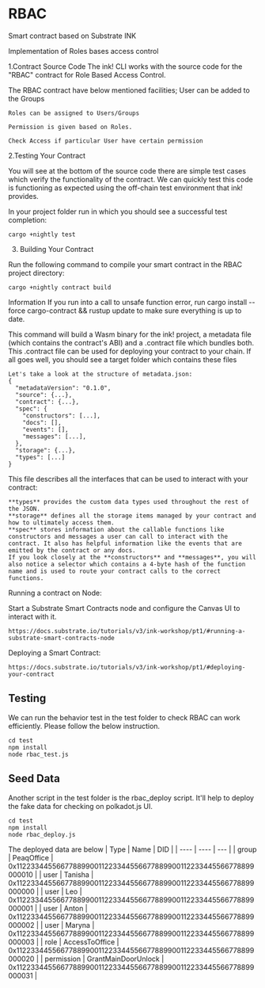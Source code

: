 # RBAC
Smart contract based on Substrate INK

Implementation of Roles bases access control

1.Contract Source Code
The ink! CLI works with the source code for the "RBAC" contract for Role Based Access Control. 

The RBAC contract have below mentioned facilities;
    User can be added to the Groups
    
    Roles can be assigned to Users/Groups
    
    Permission is given based on Roles.
    
    Check Access if particular User have certain permission
    
2.Testing Your Contract

You will see at the bottom of the source code there are simple test cases which verify the functionality of the contract. We can quickly test this code is functioning as expected using the off-chain test environment that ink! provides.

In your project folder run in which you should see a successful test completion:

    cargo +nightly test

3. Building Your Contract

Run the following command to compile your smart contract in the RBAC project directory:

    cargo +nightly contract build

Information
    If you run into a call to unsafe function error, run cargo install --force cargo-contract && rustup update to make sure everything is up to date.

This command will build a Wasm binary for the ink! project, a metadata file (which contains the contract's ABI) and a .contract file which bundles both. This .contract file can be used for deploying your contract to your chain. If all goes well, you should see a target folder which contains these files

    Let's take a look at the structure of metadata.json:
    {
      "metadataVersion": "0.1.0",
      "source": {...},
      "contract": {...},
      "spec": {
        "constructors": [...],
        "docs": [],
        "events": [],
        "messages": [...],
      },
      "storage": {...},
      "types": [...]
    }

This file describes all the interfaces that can be used to interact with your contract:

    **types** provides the custom data types used throughout the rest of the JSON.
    **storage** defines all the storage items managed by your contract and how to ultimately access them.
    **spec** stores information about the callable functions like constructors and messages a user can call to interact with the contract. It also has helpful information like the events that are emitted by the contract or any docs.
    If you look closely at the **constructors** and **messages**, you will also notice a selector which contains a 4-byte hash of the function name and is used to route your contract calls to the correct functions.

Running a contract on Node:

Start a Substrate Smart Contracts node and configure the Canvas UI to interact with it.
        
    https://docs.substrate.io/tutorials/v3/ink-workshop/pt1/#running-a-substrate-smart-contracts-node

Deploying a Smart Contract:

    https://docs.substrate.io/tutorials/v3/ink-workshop/pt1/#deploying-your-contract


## Testing
We can run the behavior test in the test folder to check RBAC can work efficiently. Please follow the below instruction.
```
cd test
npm install
node rbac_test.js
```

## Seed Data
Another script in the test folder is the rbac_deploy script. It'll help to deploy the fake data for checking on polkadot.js UI.
```
cd test
npm install
node rbac_deploy.js
```

The deployed data are below
| Type | Name | DID |
| ---- | ---- | --- |
| group | PeaqOffice | 0x1122334455667788990011223344556677889900112233445566778899000010 |
| user | Tanisha | 0x1122334455667788990011223344556677889900112233445566778899000000 |
| user | Leo | 0x1122334455667788990011223344556677889900112233445566778899000001 |
| user | Anton | 0x1122334455667788990011223344556677889900112233445566778899000002 |
| user | Maryna | 0x1122334455667788990011223344556677889900112233445566778899000003 |
| role | AccessToOffice | 0x1122334455667788990011223344556677889900112233445566778899000020 |
| permission | GrantMainDoorUnlock | 0x1122334455667788990011223344556677889900112233445566778899000031 |
